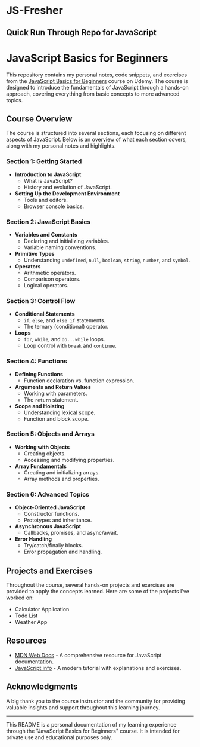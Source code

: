 # JS-Fresher


## Quick Run Through Repo for JavaScript


# JavaScript Basics for Beginners

This repository contains my personal notes, code snippets, and exercises from the [JavaScript Basics for Beginners](https://www.udemy.com/course/javascript-basics-for-beginners/) course on Udemy. The course is designed to introduce the fundamentals of JavaScript through a hands-on approach, covering everything from basic concepts to more advanced topics.

## Course Overview

The course is structured into several sections, each focusing on different aspects of JavaScript. Below is an overview of what each section covers, along with my personal notes and highlights.

### Section 1: Getting Started

- **Introduction to JavaScript**
  - What is JavaScript?
  - History and evolution of JavaScript.
- **Setting Up the Development Environment**
  - Tools and editors.
  - Browser console basics.

### Section 2: JavaScript Basics

- **Variables and Constants**
  - Declaring and initializing variables.
  - Variable naming conventions.
- **Primitive Types**
  - Understanding `undefined`, `null`, `boolean`, `string`, `number`, and `symbol`.
- **Operators**
  - Arithmetic operators.
  - Comparison operators.
  - Logical operators.

### Section 3: Control Flow

- **Conditional Statements**
  - `if`, `else`, and `else if` statements.
  - The ternary (conditional) operator.
- **Loops**
  - `for`, `while`, and `do...while` loops.
  - Loop control with `break` and `continue`.

### Section 4: Functions

- **Defining Functions**
  - Function declaration vs. function expression.
- **Arguments and Return Values**
  - Working with parameters.
  - The `return` statement.
- **Scope and Hoisting**
  - Understanding lexical scope.
  - Function and block scope.

### Section 5: Objects and Arrays

- **Working with Objects**
  - Creating objects.
  - Accessing and modifying properties.
- **Array Fundamentals**
  - Creating and initializing arrays.
  - Array methods and properties.

### Section 6: Advanced Topics

- **Object-Oriented JavaScript**
  - Constructor functions.
  - Prototypes and inheritance.
- **Asynchronous JavaScript**
  - Callbacks, promises, and async/await.
- **Error Handling**
  - Try/catch/finally blocks.
  - Error propagation and handling.

## Projects and Exercises

Throughout the course, several hands-on projects and exercises are provided to apply the concepts learned. Here are some of the projects I've worked on:

- Calculator Application
- Todo List
- Weather App

## Resources

- [MDN Web Docs](https://developer.mozilla.org/en-US/docs/Web/JavaScript) - A comprehensive resource for JavaScript documentation.
- [JavaScript.info](https://javascript.info/) - A modern tutorial with explanations and exercises.

## Acknowledgments

A big thank you to the course instructor and the community for providing valuable insights and support throughout this learning journey.

---

This README is a personal documentation of my learning experience through the "JavaScript Basics for Beginners" course. It is intended for private use and educational purposes only.
